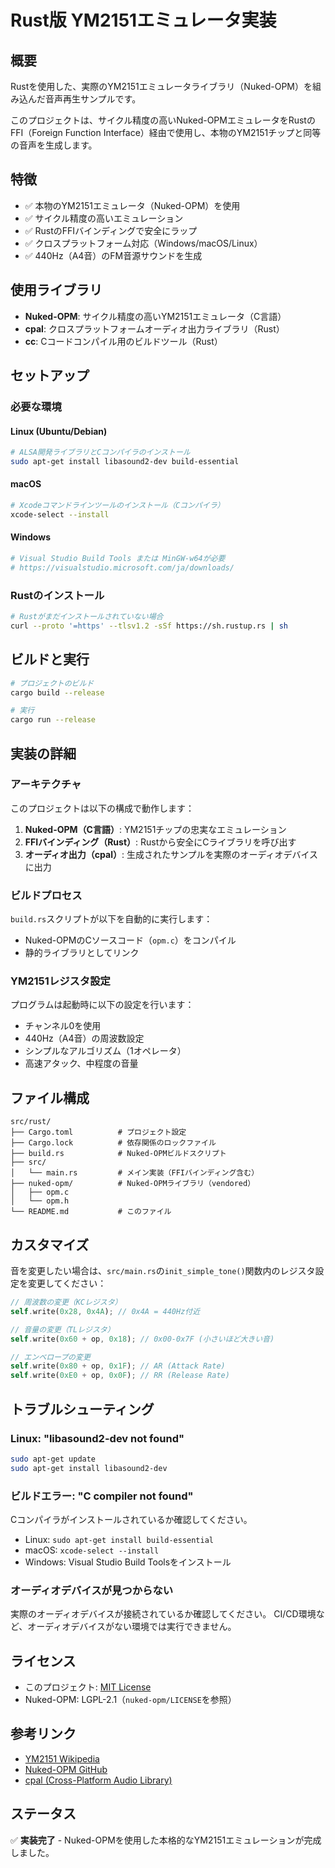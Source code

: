 # Rust版 YM2151エミュレータ実装

## 概要
Rustを使用した、実際のYM2151エミュレータライブラリ（Nuked-OPM）を組み込んだ音声再生サンプルです。

このプロジェクトは、サイクル精度の高いNuked-OPMエミュレータをRustのFFI（Foreign Function Interface）経由で使用し、本物のYM2151チップと同等の音声を生成します。

## 特徴
- ✅ 本物のYM2151エミュレータ（Nuked-OPM）を使用
- ✅ サイクル精度の高いエミュレーション
- ✅ RustのFFIバインディングで安全にラップ
- ✅ クロスプラットフォーム対応（Windows/macOS/Linux）
- ✅ 440Hz（A4音）のFM音源サウンドを生成

## 使用ライブラリ
- **Nuked-OPM**: サイクル精度の高いYM2151エミュレータ（C言語）
- **cpal**: クロスプラットフォームオーディオ出力ライブラリ（Rust）
- **cc**: Cコードコンパイル用のビルドツール（Rust）

## セットアップ

### 必要な環境

#### Linux (Ubuntu/Debian)
```bash
# ALSA開発ライブラリとCコンパイラのインストール
sudo apt-get install libasound2-dev build-essential
```

#### macOS
```bash
# Xcodeコマンドラインツールのインストール（Cコンパイラ）
xcode-select --install
```

#### Windows
```bash
# Visual Studio Build Tools または MinGW-w64が必要
# https://visualstudio.microsoft.com/ja/downloads/
```

### Rustのインストール
```bash
# Rustがまだインストールされていない場合
curl --proto '=https' --tlsv1.2 -sSf https://sh.rustup.rs | sh
```

## ビルドと実行

```bash
# プロジェクトのビルド
cargo build --release

# 実行
cargo run --release
```

## 実装の詳細

### アーキテクチャ
このプロジェクトは以下の構成で動作します：

1. **Nuked-OPM（C言語）**: YM2151チップの忠実なエミュレーション
2. **FFIバインディング（Rust）**: Rustから安全にCライブラリを呼び出す
3. **オーディオ出力（cpal）**: 生成されたサンプルを実際のオーディオデバイスに出力

### ビルドプロセス
`build.rs`スクリプトが以下を自動的に実行します：
- Nuked-OPMのCソースコード（`opm.c`）をコンパイル
- 静的ライブラリとしてリンク

### YM2151レジスタ設定
プログラムは起動時に以下の設定を行います：
- チャンネル0を使用
- 440Hz（A4音）の周波数設定
- シンプルなアルゴリズム（1オペレータ）
- 高速アタック、中程度の音量

## ファイル構成

```
src/rust/
├── Cargo.toml          # プロジェクト設定
├── Cargo.lock          # 依存関係のロックファイル
├── build.rs            # Nuked-OPMビルドスクリプト
├── src/
│   └── main.rs         # メイン実装（FFIバインディング含む）
├── nuked-opm/          # Nuked-OPMライブラリ（vendored）
│   ├── opm.c
│   └── opm.h
└── README.md           # このファイル
```

## カスタマイズ

音を変更したい場合は、`src/main.rs`の`init_simple_tone()`関数内のレジスタ設定を変更してください：

```rust
// 周波数の変更（KCレジスタ）
self.write(0x28, 0x4A); // 0x4A = 440Hz付近

// 音量の変更（TLレジスタ）
self.write(0x60 + op, 0x18); // 0x00-0x7F (小さいほど大きい音)

// エンベロープの変更
self.write(0x80 + op, 0x1F); // AR (Attack Rate)
self.write(0xE0 + op, 0x0F); // RR (Release Rate)
```

## トラブルシューティング

### Linux: "libasound2-dev not found"
```bash
sudo apt-get update
sudo apt-get install libasound2-dev
```

### ビルドエラー: "C compiler not found"
Cコンパイラがインストールされているか確認してください。
- Linux: `sudo apt-get install build-essential`
- macOS: `xcode-select --install`
- Windows: Visual Studio Build Toolsをインストール

### オーディオデバイスが見つからない
実際のオーディオデバイスが接続されているか確認してください。
CI/CD環境など、オーディオデバイスがない環境では実行できません。

## ライセンス
- このプロジェクト: [MIT License](../../LICENSE)
- Nuked-OPM: LGPL-2.1（`nuked-opm/LICENSE`を参照）

## 参考リンク
- [YM2151 Wikipedia](https://en.wikipedia.org/wiki/Yamaha_YM2151)
- [Nuked-OPM GitHub](https://github.com/nukeykt/Nuked-OPM)
- [cpal (Cross-Platform Audio Library)](https://github.com/RustAudio/cpal)

## ステータス
✅ **実装完了** - Nuked-OPMを使用した本格的なYM2151エミュレーションが完成しました。

